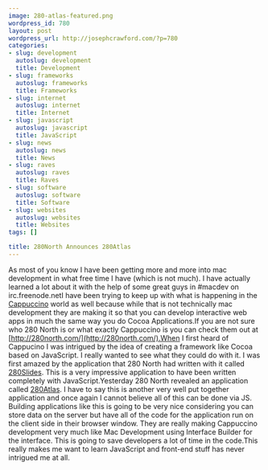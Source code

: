 ```yaml
--- 
image: 280-atlas-featured.png
wordpress_id: 780
layout: post
wordpress_url: http://josephcrawford.com/?p=780
categories: 
- slug: development
  autoslug: development
  title: Development
- slug: frameworks
  autoslug: frameworks
  title: Frameworks
- slug: internet
  autoslug: internet
  title: Internet
- slug: javascript
  autoslug: javascript
  title: JavaScript
- slug: news
  autoslug: news
  title: News
- slug: raves
  autoslug: raves
  title: Raves
- slug: software
  autoslug: software
  title: Software
- slug: websites
  autoslug: websites
  title: Websites
tags: []

title: 280North Announces 280Atlas
---
```

As most of you know I have been getting more and more into mac development in what free time I have (which is not much).  I have actually learned a lot about it with the help of some great guys in #macdev on irc.freenode.netI have been trying to keep up with what is happening in the [Cappuccino](http://www.cappuccino.org/) world as well because while that is not technically mac development they are making it so that you can develop interactive web apps in much the same way you do Cocoa Applications.If you are not sure who 280 North is or what exactly Cappuccino is you can check them out at [http://280north.com/](http://280north.com/).When I first heard of Cappucino I was intrigued by the idea of creating a framework like Cocoa based on JavaScript.  I really wanted to see what they could do with it.  I was first amazed by the application that 280 North had written with it called [280Slides](http://280slides.com/).  This is a very impressive application to have been written completely with JavaScript.Yesterday 280 North revealed an application called [280Atlas](http://280atlas.com/).  I have to say this is another very well put together application and once again I cannot believe all of this can be done via JS.  Building applications like this is going to be very nice considering you can store data on the server but have all of the code for the application run on the client side in their browser window.  They are really making Cappuccino development very much like Mac Development using Interface Builder for the interface.  This is going to save developers a lot of time in the code.This really makes me want to learn JavaScript and front-end stuff has never intrigued me at all.
